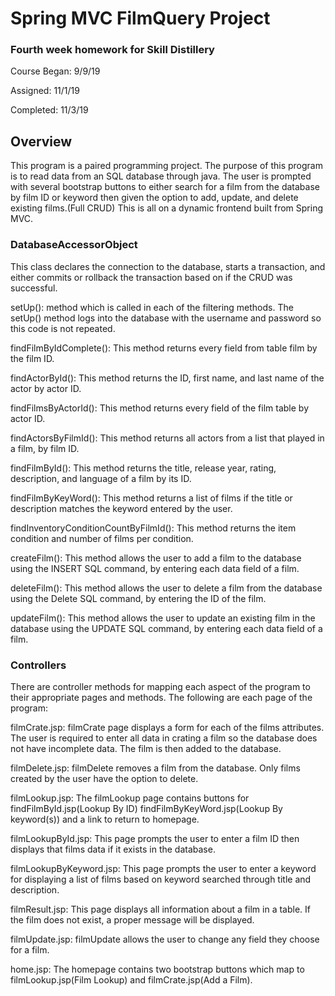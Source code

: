 # Spring MVC FilmQuery Project

### Fourth week homework for Skill Distillery
Course Began: 9/9/19

Assigned: 11/1/19

Completed: 11/3/19


## Overview
This program is a paired programming project. The purpose of this program is to read data from an SQL database through java. The user is prompted with several bootstrap buttons to either search for a film from the database by film ID or keyword then given the option to add, update, and delete existing films.(Full CRUD) This is all on a dynamic frontend built from Spring MVC.

### DatabaseAccessorObject
This class declares the connection to the database, starts a transaction, and either commits or rollback the transaction based on if the CRUD was successful.

setUp(): method which is called in each of the filtering methods. The setUp() method logs into the database with the username and password so this code is not repeated.

findFilmByIdComplete():  This method returns every field from table film by the film ID.

findActorById(): This method returns the ID, first  name, and last name of the actor by actor ID.

findFilmsByActorId(): This method returns every field of the film table by actor ID.

findActorsByFilmId(): This method returns all actors from a list that played in a film, by film ID.

findFilmById(): This method returns the title, release year, rating, description, and language of a film by its ID.

findFilmByKeyWord(): This method returns a  list of films if the title or description matches the keyword entered by the user.

findInventoryConditionCountByFilmId(): This method returns the item condition and number of films per condition.

createFilm(): This method allows the user to add a film to the database using the INSERT SQL command, by entering each data field of a film.

deleteFilm(): This method allows the user to delete a film from the database using the Delete SQL command, by entering the ID of the film.

updateFilm(): This method allows the user to update an existing film in the database using the UPDATE SQL command, by entering each data field of a film.

### Controllers

There are controller methods for mapping each aspect of the program to their appropriate pages and methods.
The following are each page of the program:

filmCrate.jsp: filmCrate page displays a form for each of the films attributes. The user is required to enter all data in crating a film so the database does not have incomplete data. The film is then added to the database.

filmDelete.jsp: filmDelete removes a film from the database. Only films created by the user have the option to delete.

filmLookup.jsp: The filmLookup page contains buttons for findFilmById.jsp(Lookup By ID) findFilmByKeyWord.jsp(Lookup By keyword(s)) and a link to return to homepage.

filmLookupById.jsp: This page prompts the user to enter a film ID then displays that films data if it exists in the database.

filmLookupByKeyword.jsp: This page prompts the user to enter a keyword for displaying a list of films based on keyword searched through title and description.

filmResult.jsp: This page displays all information about a film in a table. If the film does not exist, a proper message will be displayed.

filmUpdate.jsp: filmUpdate allows the user to change any field they choose for a film.

home.jsp: The homepage contains two bootstrap buttons which map to filmLookup.jsp(Film Lookup) and filmCrate.jsp(Add a Film).
